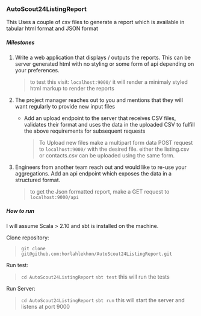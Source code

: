 ### AutoScout24ListingReport

This Uses a couple of csv files to generate a report which is available in tabular html format and JSON format

##### Milestones

1. Write a web application that displays / outputs the reports. This can be server generated html with no styling or some form of api depending on your preferences.
    > to test this visit: `localhost:9000/` it will render a minimaly styled html markup to render the reports
   
2. The project manager reaches out to you and mentions that they will want regularly to provide new input files
    - Add an upload endpoint to the server that receives CSV files, validates their format and uses the data in the uploaded CSV to fulfill the above requirements for subsequent requests
      
      > To Upload new files make a multipart form data POST request to `localhost:9000/` with the desired file. 
      > either the listing.csv or contacts.csv can be uploaded using the same form.
   
3. Engineers from another team reach out and would like to re-use your aggregations. Add an api endpoint which exposes the data in a structured format.
    > to get the Json formatted report, make a GET request to `localhost:9000/api`
    

##### How to run

I will assume Scala > 2.10 and sbt is installed on the machine.

Clone repository:
>  `git clone git@github.com:horlahlekhon/AutoScout24ListingReport.git`

Run test:
> `cd AutoScout24ListingReport`
> `sbt test` this will run the tests

Run Server:
> `cd AutoScout24ListingReport`
> `sbt run` this will start the server and listens at port 9000

      
